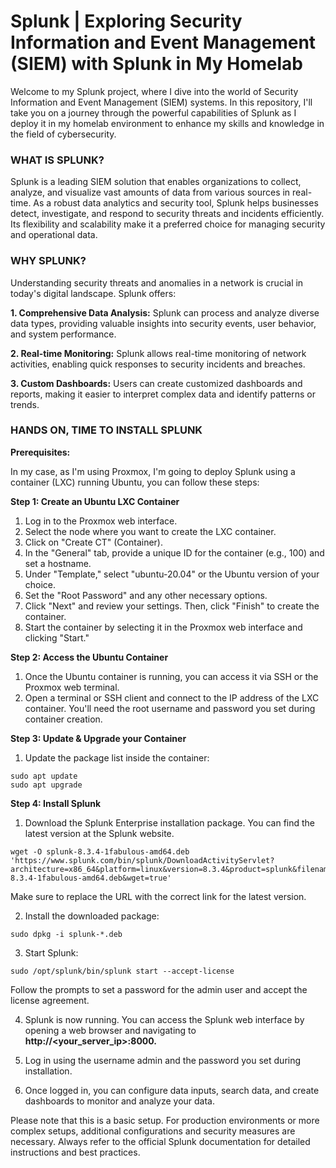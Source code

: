 # Splunk | Exploring Security Information and Event Management (SIEM) with Splunk in My Homelab

Welcome to my Splunk project, where I dive into the world of Security Information and Event Management (SIEM) systems. In this repository, I'll take you on a journey through the powerful capabilities of Splunk as I deploy it in my homelab environment to enhance my skills and knowledge in the field of cybersecurity.

<h3>WHAT IS SPLUNK?</h3>

Splunk is a leading SIEM solution that enables organizations to collect, analyze, and visualize vast amounts of data from various sources in real-time. As a robust data analytics and security tool, Splunk helps businesses detect, investigate, and respond to security threats and incidents efficiently. Its flexibility and scalability make it a preferred choice for managing security and operational data.

<h3>WHY SPLUNK?</h3>

Understanding security threats and anomalies in a network is crucial in today's digital landscape. Splunk offers:

**1. Comprehensive Data Analysis:** Splunk can process and analyze diverse data types, providing valuable insights into security events, user behavior, and system performance.

**2. Real-time Monitoring:** Splunk allows real-time monitoring of network activities, enabling quick responses to security incidents and breaches.

**3. Custom Dashboards:** Users can create customized dashboards and reports, making it easier to interpret complex data and identify patterns or trends.

<h3>HANDS ON, TIME TO INSTALL SPLUNK</h3>

**Prerequisites:**

In my case, as I'm using Proxmox, I'm going to deploy Splunk using a container (LXC) running Ubuntu, you can follow these steps:

**Step 1: Create an Ubuntu LXC Container**

1. Log in to the Proxmox web interface.
2. Select the node where you want to create the LXC container.
3. Click on "Create CT" (Container).
4. In the "General" tab, provide a unique ID for the container (e.g., 100) and set a hostname.
5. Under "Template," select "ubuntu-20.04" or the Ubuntu version of your choice.
6. Set the "Root Password" and any other necessary options.
7. Click "Next" and review your settings. Then, click "Finish" to create the container.
8. Start the container by selecting it in the Proxmox web interface and clicking "Start."

**Step 2: Access the Ubuntu Container**

1. Once the Ubuntu container is running, you can access it via SSH or the Proxmox web terminal.
2. Open a terminal or SSH client and connect to the IP address of the LXC container. You'll need the root username and password you set during container creation.

**Step 3: Update & Upgrade your Container**

1. Update the package list inside the container:

````
sudo apt update
sudo apt upgrade
````

**Step 4: Install Splunk**

1. Download the Splunk Enterprise installation package. You can find the latest version at the Splunk website.

````
wget -O splunk-8.3.4-1fabulous-amd64.deb 'https://www.splunk.com/bin/splunk/DownloadActivityServlet?architecture=x86_64&platform=linux&version=8.3.4&product=splunk&filename=splunk-8.3.4-1fabulous-amd64.deb&wget=true'
````
Make sure to replace the URL with the correct link for the latest version.


2. Install the downloaded package:

````
sudo dpkg -i splunk-*.deb
````

3. Start Splunk:

````
sudo /opt/splunk/bin/splunk start --accept-license
````

Follow the prompts to set a password for the admin user and accept the license agreement.

4. Splunk is now running. You can access the Splunk web interface by opening a web browser and navigating to **http://<your_server_ip>:8000.**

5. Log in using the username admin and the password you set during installation.

6. Once logged in, you can configure data inputs, search data, and create dashboards to monitor and analyze your data.

Please note that this is a basic setup. For production environments or more complex setups, additional configurations and security measures are necessary. Always refer to the official Splunk documentation for detailed instructions and best practices.
